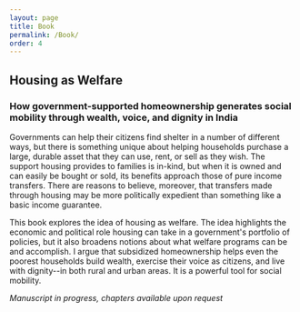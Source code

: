 ```yaml
---
layout: page
title: Book
permalink: /Book/
order: 4
---
```


<!-- Global site tag (gtag.js) - Google Analytics -->
<script async src="https://www.googletagmanager.com/gtag/js?id=UA-111923831-1"></script>
<script>
  window.dataLayer = window.dataLayer || [];
  function gtag(){dataLayer.push(arguments);}
  gtag('js', new Date());

  gtag('config', 'UA-111923831-1');
</script>


## Housing as Welfare
### How government-supported homeownership generates social mobility through wealth, voice, and dignity in India

Governments can help their citizens find shelter in a number of different ways, but there is something unique about helping households purchase a large, durable asset that they can use, rent, or sell as they wish. The support housing provides to families is in-kind, but when it is owned and can easily be bought or sold, its benefits approach those of pure income transfers. There are reasons to believe, moreover, that transfers made through housing may be more politically expedient than something like a basic income guarantee. 
	
This book explores the idea of housing as welfare.  The idea highlights the economic and political role housing can take in a government's portfolio of policies, but it also broadens notions about what welfare programs can be and accomplish. I argue that subsidized homeownership helps even the poorest households build wealth, exercise their voice as citizens, and live with dignity--in both rural and urban areas. It is a powerful tool for social mobility. 


*Manuscript in progress, chapters available upon request*